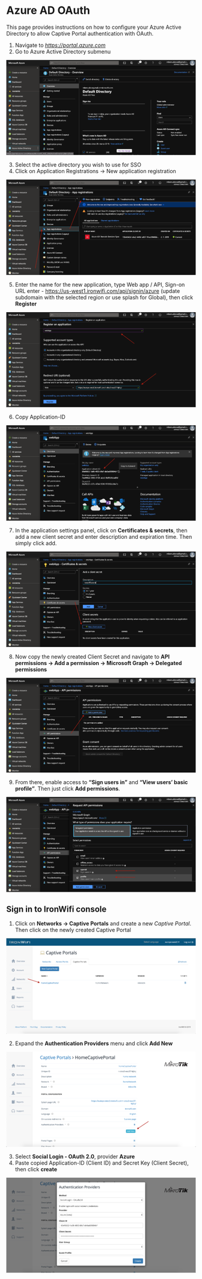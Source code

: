 # Azure AD OAuth


This page provides instructions on how to configure your Azure Active Directory to allow Captive Portal authentication with OAuth.

1. Navigate to _https://portal.azure.com_
2. Go to Azure Active Directory submenu

![firstScreenshot](azure_ad_oauth/image4.png)

3. Select the active directory you wish to use for SSO
4. Click on Application Registrations -> New application registration

![firstScreenshot](azure_ad_oauth/image10.png)

5. Enter the name for the new application, type Web app / API, Sign-on URL enter - https://us-west1.ironwifi.com/api/signin/azure (update subdomain with the selected region or use splash for Global), then click **Register**

![firstScreenshot](azure_ad_oauth/image8.png)

6. Copy Application-ID

![firstScreenshot](azure_ad_oauth/image7.png)

7. In the application settings panel, click on **Certificates & secrets**, then add a new client secret and enter description and expiration time. Then simply click add.

![firstScreenshot](azure_ad_oauth/image2.png)

8. Now copy the newly created Client Secret and navigate to **API permissions -> Add a permission -> Microsoft Graph -> Delegated permissions**

![firstScreenshot](azure_ad_oauth/image5.png)

9. From there, enable access to **“Sign users in”** and **“View users’ basic profile”**. Then just click **Add permissions**.

![firstScreenshot](azure_ad_oauth/image6.png)

## Sign in to IronWifi console

1. Click on **Networks -> Captive Portals** and create a new _Captive Portal_. Then click on the newly created Captive Portal

![firstScreenshot](azure_ad_oauth/image3.png)

2. Expand the **Authentication Providers** menu and click **Add New**

![firstScreenshot](azure_ad_oauth/image9.png)

3. Select **Social Login - OAuth 2.0**, provider **Azure**
4. Paste copied Application-ID (Client ID) and Secret Key (Client Secret), then click **create**

![firstScreenshot](azure_ad_oauth/image1.png)




